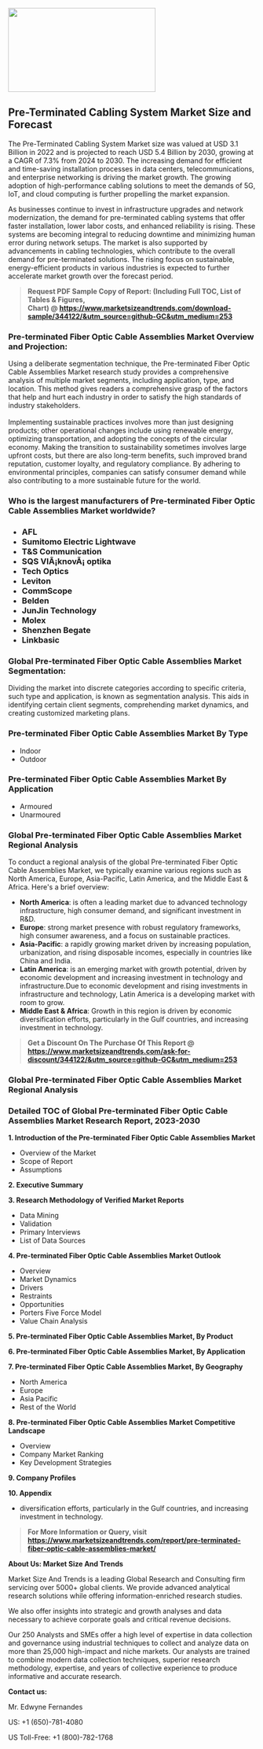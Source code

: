 <p><img class="alignnone size-medium wp-image-20088" src="https://ffe5etoiles.com/wp-content/uploads/2024/12/MST1-300x171.png" alt="" width="300" height="171" /></p><h2>Pre-Terminated Cabling System Market Size and Forecast</h2><p>The Pre-Terminated Cabling System Market size was valued at USD 3.1 Billion in 2022 and is projected to reach USD 5.4 Billion by 2030, growing at a CAGR of 7.3% from 2024 to 2030. The increasing demand for efficient and time-saving installation processes in data centers, telecommunications, and enterprise networking is driving the market growth. The growing adoption of high-performance cabling solutions to meet the demands of 5G, IoT, and cloud computing is further propelling the market expansion.</p><p>As businesses continue to invest in infrastructure upgrades and network modernization, the demand for pre-terminated cabling systems that offer faster installation, lower labor costs, and enhanced reliability is rising. These systems are becoming integral to reducing downtime and minimizing human error during network setups. The market is also supported by advancements in cabling technologies, which contribute to the overall demand for pre-terminated solutions. The rising focus on sustainable, energy-efficient products in various industries is expected to further accelerate market growth over the forecast period.</p></p><blockquote id="" class=""><strong>Request PDF Sample Copy of Report: (Including Full TOC, List of Tables &amp; Figures, Chart)&nbsp;@&nbsp;<strong><a href="https://www.marketsizeandtrends.com/download-sample/344122/&utm_source=github-GC&utm_medium=253" target="_blank">https://www.marketsizeandtrends.com/download-sample/344122/&utm_source=github-GC&utm_medium=253</a></strong></strong></blockquote><h3 id="" class="">Pre-terminated Fiber Optic Cable Assemblies Market&nbsp;Overview and Projection:</h3><p id="" class="">Using a deliberate segmentation technique, the Pre-terminated Fiber Optic Cable Assemblies Market research study provides a comprehensive analysis of multiple market segments, including application, type, and location. This method gives readers a comprehensive grasp of the factors that help and hurt each industry in order to satisfy the high standards of industry stakeholders. <br /> <br />Implementing sustainable practices involves more than just designing products; other operational changes include using renewable energy, optimizing transportation, and adopting the concepts of the circular economy. Making the transition to sustainability sometimes involves large upfront costs, but there are also long-term benefits, such improved brand reputation, customer loyalty, and regulatory compliance. By adhering to environmental principles, companies can satisfy consumer demand while also contributing to a more sustainable future for the world.</p><h3 id="" class="">Who is the largest manufacturers of&nbsp;Pre-terminated Fiber Optic Cable Assemblies Market worldwide?</h3><h3 class=""><p><ul><li>AFL </li><li> Sumitomo Electric Lightwave </li><li> T&S Communication </li><li> SQS VlÃ¡knovÃ¡ optika </li><li> Tech Optics </li><li> Leviton </li><li> CommScope </li><li> Belden </li><li> JunJin Technology </li><li> Molex </li><li> Shenzhen Begate </li><li> Linkbasic</li></ul></p></h3><h3 id="" class="">Global&nbsp;Pre-terminated Fiber Optic Cable Assemblies Market Segmentation:</h3><p id="" class="">Dividing the market into discrete categories according to specific criteria, such type and application, is known as segmentation analysis. This aids in identifying certain client segments, comprehending market dynamics, and creating customized marketing plans.</p><h3 id="" class="">Pre-terminated Fiber Optic Cable Assemblies Market&nbsp;By Type</h3><p><p><ul><li>Indoor</li><li> Outdoor</p></li></ul></p></p><h3 id="" class="">Pre-terminated Fiber Optic Cable Assemblies Market&nbsp;By Application</h3><p class=""><p><ul><li>Armoured</li><li> Unarmoured</li></ul></p></p><h3 id="" class="">Global Pre-terminated Fiber Optic Cable Assemblies Market Regional Analysis</h3><p id="" class="">To conduct a regional analysis of the global Pre-terminated Fiber Optic Cable Assemblies Market, we typically examine various regions such as North America, Europe, Asia-Pacific, Latin America, and the Middle East &amp; Africa. Here's a brief overview:</p><ul><li><strong>North America</strong>: is often a leading market due to advanced technology infrastructure, high consumer demand, and significant investment in R&amp;D.</li><li><strong>Europe</strong>: strong market presence with robust regulatory frameworks, high consumer awareness, and a focus on sustainable practices.</li><li><strong>Asia-Pacific</strong>: a rapidly growing market driven by increasing population, urbanization, and rising disposable incomes, especially in countries like China and India.</li><li><strong>Latin America</strong>: is an emerging market with growth potential, driven by economic development and increasing investment in technology and infrastructure.Due to economic development and rising investments in infrastructure and technology, Latin America is a developing market with room to grow.</li><li><strong>Middle East &amp; Africa</strong>: Growth in this region is driven by economic diversification efforts, particularly in the Gulf countries, and increasing investment in technology.</li></ul><blockquote id="" class=""><strong>Get a Discount On The Purchase Of This Report @ <strong><a href="https://www.marketsizeandtrends.com/ask-for-discount/344122/&utm_source=github-GC&utm_medium=253" target="_blank">https://www.marketsizeandtrends.com/ask-for-discount/344122/&utm_source=github-GC&utm_medium=253</a></strong></strong></blockquote><h3 id="" class="">Global Pre-terminated Fiber Optic Cable Assemblies Market Regional Analysis</h3><h3 id="" class="">Detailed TOC of Global Pre-terminated Fiber Optic Cable Assemblies Market Research Report, 2023-2030</h3><p id="" class=""><strong>1. Introduction of the Pre-terminated Fiber Optic Cable Assemblies Market</strong></p><ul><li>Overview of the Market</li><li>Scope of Report</li><li>Assumptions</li></ul><p id="" class=""><strong>2. Executive Summary</strong></p><p id="" class=""><strong>3. Research Methodology of Verified Market Reports</strong></p><ul><li>Data Mining</li><li>Validation</li><li>Primary Interviews</li><li>List of Data Sources</li></ul><p id="" class=""><strong>4. Pre-terminated Fiber Optic Cable Assemblies Market Outlook</strong></p><ul><li>Overview</li><li>Market Dynamics</li><li>Drivers</li><li>Restraints</li><li>Opportunities</li><li>Porters Five Force Model</li><li>Value Chain Analysis</li></ul><p id="" class=""><strong>5. Pre-terminated Fiber Optic Cable Assemblies Market, By Product</strong></p><p id="" class=""><strong>6. Pre-terminated Fiber Optic Cable Assemblies Market, By Application</strong></p><p id="" class=""><strong>7. Pre-terminated Fiber Optic Cable Assemblies Market, By Geography</strong></p><ul><li>North America</li><li>Europe</li><li>Asia Pacific</li><li>Rest of the World</li></ul><p id="" class=""><strong>8. Pre-terminated Fiber Optic Cable Assemblies Market Competitive Landscape</strong></p><ul><li>Overview</li><li>Company Market Ranking</li><li>Key Development Strategies</li></ul><p id="" class=""><strong>9. Company Profiles</strong></p><p id="" class=""><strong>10. Appendix</strong></p><ul><li>diversification efforts, particularly in the Gulf countries, and increasing investment in technology.</li></ul><blockquote id="" class=""><strong>For More Information or Query, visit <strong><strong><a href="https://www.marketsizeandtrends.com/report/pre-terminated-fiber-optic-cable-assemblies-market/" target="_blank">https://www.marketsizeandtrends.com/report/pre-terminated-fiber-optic-cable-assemblies-market/</a></strong></strong></strong></blockquote><p id="" class=""><strong>About Us: Market Size And Trends</strong></p><p id="" class="">Market Size And Trends is a leading Global Research and Consulting firm servicing over 5000+ global clients. We provide advanced analytical research solutions while offering information-enriched research studies.</p><p id="" class="">We also offer insights into strategic and growth analyses and data necessary to achieve corporate goals and critical revenue decisions.</p><p id="" class="">Our 250 Analysts and SMEs offer a high level of expertise in data collection and governance using industrial techniques to collect and analyze data on more than 25,000 high-impact and niche markets. Our analysts are trained to combine modern data collection techniques, superior research methodology, expertise, and years of collective experience to produce informative and accurate research.</p><p id="" class=""><strong>Contact us:</strong></p><p id="" class="">Mr. Edwyne Fernandes</p><p id="" class="">US: +1 (650)-781-4080</p><p id="" class="">US Toll-Free: +1 (800)-782-1768</p>
